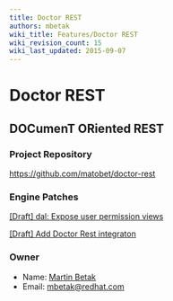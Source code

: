 ```yaml
---
title: Doctor REST
authors: mbetak
wiki_title: Features/Doctor REST
wiki_revision_count: 15
wiki_last_updated: 2015-09-07
---
```


# Doctor REST

## DOCumenT ORiented REST

### Project Repository

<https://github.com/matobet/doctor-rest>

### Engine Patches

[[Draft] dal: Expose user permission views](https://gerrit.ovirt.org/#/c/45740/)

[[Draft] Add Doctor Rest integraton](https://gerrit.ovirt.org/#/c/45233/)

### Owner

*   Name: [ Martin Betak](User:Mbetak)
*   Email: <mbetak@redhat.com>
